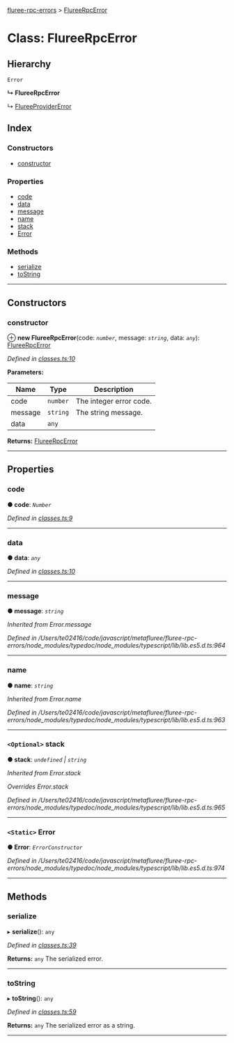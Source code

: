 [fluree-rpc-errors](../README.md) > [FlureeRpcError](../classes/flureerpcerror.md)

# Class: FlureeRpcError

## Hierarchy

`Error`

**↳ FlureeRpcError**

↳ [FlureeProviderError](flureeprovidererror.md)

## Index

### Constructors

- [constructor](flureerpcerror.md#constructor)

### Properties

- [code](flureerpcerror.md#code)
- [data](flureerpcerror.md#data)
- [message](flureerpcerror.md#message)
- [name](flureerpcerror.md#name)
- [stack](flureerpcerror.md#stack)
- [Error](flureerpcerror.md#error)

### Methods

- [serialize](flureerpcerror.md#serialize)
- [toString](flureerpcerror.md#tostring)

---

## Constructors

<a id="constructor"></a>

### constructor

⊕ **new FlureeRpcError**(code: _`number`_, message: _`string`_, data: _`any`_): [FlureeRpcError](flureerpcerror.md)

_Defined in [classes.ts:10](https://github.com/StylusFrost/fluree-rpc-errors/blob/9a9ba6a/src/classes.ts#L10)_

**Parameters:**

| Name    | Type     | Description             |
| ------- | -------- | ----------------------- |
| code    | `number` | The integer error code. |
| message | `string` | The string message.     |
| data    | `any`    |

**Returns:** [FlureeRpcError](flureerpcerror.md)

---

## Properties

<a id="code"></a>

### code

**● code**: _`Number`_

_Defined in [classes.ts:9](https://github.com/StylusFrost/fluree-rpc-errors/blob/9a9ba6a/src/classes.ts#L9)_

---

<a id="data"></a>

### data

**● data**: _`any`_

_Defined in [classes.ts:10](https://github.com/StylusFrost/fluree-rpc-errors/blob/9a9ba6a/src/classes.ts#L10)_

---

<a id="message"></a>

### message

**● message**: _`string`_

_Inherited from Error.message_

_Defined in /Users/te02416/code/javascript/metafluree/fluree-rpc-errors/node_modules/typedoc/node_modules/typescript/lib/lib.es5.d.ts:964_

---

<a id="name"></a>

### name

**● name**: _`string`_

_Inherited from Error.name_

_Defined in /Users/te02416/code/javascript/metafluree/fluree-rpc-errors/node_modules/typedoc/node_modules/typescript/lib/lib.es5.d.ts:963_

---

<a id="stack"></a>

### `<Optional>` stack

**● stack**: _`undefined` \| `string`_

_Inherited from Error.stack_

_Overrides Error.stack_

_Defined in /Users/te02416/code/javascript/metafluree/fluree-rpc-errors/node_modules/typedoc/node_modules/typescript/lib/lib.es5.d.ts:965_

---

<a id="error"></a>

### `<Static>` Error

**● Error**: _`ErrorConstructor`_

_Defined in /Users/te02416/code/javascript/metafluree/fluree-rpc-errors/node_modules/typedoc/node_modules/typescript/lib/lib.es5.d.ts:974_

---

## Methods

<a id="serialize"></a>

### serialize

▸ **serialize**(): `any`

_Defined in [classes.ts:39](https://github.com/StylusFrost/fluree-rpc-errors/blob/9a9ba6a/src/classes.ts#L39)_

**Returns:** `any`
The serialized error.

---

<a id="tostring"></a>

### toString

▸ **toString**(): `any`

_Defined in [classes.ts:59](https://github.com/StylusFrost/fluree-rpc-errors/blob/9a9ba6a/src/classes.ts#L59)_

**Returns:** `any`
The serialized error as a string.

---
